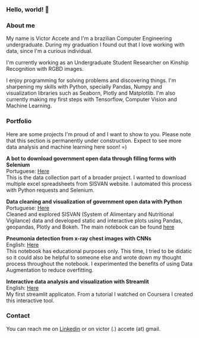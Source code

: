 ### Hello, world! 👋

### About me
My name is Victor Accete and I'm a brazilian Computer Engineering undergraduate. During my graduation I found out that I love working with data, since I'm a curious individual.

I'm currently working as an Undergraduate Student Researcher on Kinship Recognition with RGBD images. 

I enjoy programming for solving problems and discovering things. I'm sharpening my skills with Python, specially Pandas, Numpy and visualization libraries such as Seaborn, Plotly and Matplotlib. I'm also currently making my first steps with Tensorflow, Computer Vision and Machine Learning. 

### Portfolio
Here are some projects I'm proud of and I want to show to you. Please note that this section is permanently under construction. Expect to see more data analysis and machine learning here soon! =) 

**A bot to download government open data through filling forms with Selenium**  
Portuguese: [Here](https://github.com/victoraccete/ICD_20182/tree/webScraper)  
This is the data collection part of a broader project. I wanted to download multiple excel spreadsheets from SISVAN website. I automated this process with Python requests and Selenium. 

**Data cleaning and visualization of government open data with Python**  
Portuguese: [Here](https://github.com/victoraccete/ICD_20182)  
Cleaned and explored SISVAN (System of Alimentary and Nutritional Vigilance) data and developed static and interactive plots using Pandas, geopandas, Plotly and Bokeh. The main notebook can be found [here]('https://github.com/victoraccete/ICD_20182/blob/master/map_plot.ipynb')

**Pneumonia detection from x-ray chest images with CNNs**  
English: [Here](https://colab.research.google.com/drive/1J3wTArG8H1dClS7VsgbUCzmboD_BaUdZ?usp=sharing)  
This notebook has educational purposes only. This time, I tried to be didatic so it could also be helpful to someone else and wrote down my thought process throughout the notebook. I experimented the benefits of using Data Augmentation to reduce overfitting. 

**Interactive data analysis and visualization with Streamlit**  
English: [Here](https://github.com/victoraccete/airline-tweets-streamlit)  
My first streamlit applicaton. From a tutorial I watched on Coursera I created this interactive tool.  

### Contact
You can reach me on [Linkedin](https://www.linkedin.com/in/victor-accete/) or on victor (.) accete (at) gmail. 


